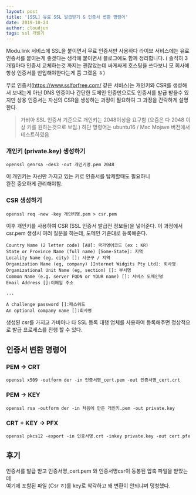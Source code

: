 ```yaml
---
layout: post
title: '[SSL] 유료 SSL 발급받기 & 인증서 변환 명령어'
date: 2019-10-24
author: cloudjun
tags: ssl 개발기
---
```

Modu.link 서비스에 SSL을 붙이면서 무료 인증서만 사용하다 라이브 서비스에는 유료 인증서를 붙이는게 좋겠다는 생각에 붙이면서 블로그에도 함께 정리합니다. ( 솔직히 3개월마다 인증서 교체하는것 까지는 괜찮았는데 싸게싸게 호스팅을 쓰다보니 모 회사에 항상 인증서를 반입해야한다는게 쫌 그랬음 ㅎ)

무료 인증서(https://www.sslforfree.com/ 같은 서비스)는 개인키와 CSR를 생성해서 보내는게 아닌 DNS 인증이나 간단한 도메인 인증만으로도 인증서를 발급 받을수 있지만 상용 인증서는 자신의 CSR을 생성하는 과정이 필요하여 그 과정을 간락하게 설명한다.

> 가비아 SSL 인증서 기준으로 개인키는 2048이상을 요구함 (요즘은 다 2048 이상 키를 원하는것으로 보임.)
> 하단 명령어는 ubuntu16 / Mac Mojave 버전에서 테스트하였음

### 개인키 (private.key) 생성하기

```
openssl genrsa -des3 -out 개인키명.pem 2048
```

이 개인키는 자신만 가지고 있는 키로 인증서를 탑제할때도 필요하니 <br>
완전 중요하게 관리해야함.

### CSR 생성하기

```
openssl req -new -key 개인키명.pem > csr.pem
```

이후 개인키를 사용하여 CSR (SSL 인증서 발급전 정보들)을 넣어준다.
이 과정에서 csr.pem 생성시 여러 질문을 하는데, 도메인 기준대로 등록해준다.

```
Country Name (2 letter code) [AU]: 국가영어코드 (ex : KR)
State or Province Name (full name) [Some-State]: 지역
Locality Name (eg, city) []: 시군구 / 지역
Organization Name (eg, company) [Internet Widgits Pty Ltd]: 회사명
Organizational Unit Name (eg, section) []: 부서명
Common Name (e.g. server FQDN or YOUR name) []: 서비스 도메인명
Email Address []:이메일 주소

...

A challenge password []:패스워드
An optional company name []:회사명

```

생성된 csr를 가지고 가비아나 타 SSL 등록 대행 업체를 사용하여 등록해주면 정상적으로 발급 프로세스를 진행 할 수 있다.




## 인증서 변환 명령어

### PEM -> CRT

```
openssl x509 -outform der -in 인증서명_cert.pem -out 인증서명_cert.crt
```

### PEM -> KEY

```
openssl rsa -outform der -in 처음에 만든 개인키.pem -out private.key
```

### CRT +  KEY -> PFX

```
openssl pkcs12 -export -in 인증서명.crt -inkey private.key -out cert.pfx
```



## 후기

인증서를 발급 받고 인증서명_cert.pem 와 인증서명csr이 동봉된 압축 파일을 받았는데 <br>여기에 포함된 파일 (Csr ㅎ)를 key로 착각하고 왜 변환이 안되냐며 댕청했다.






